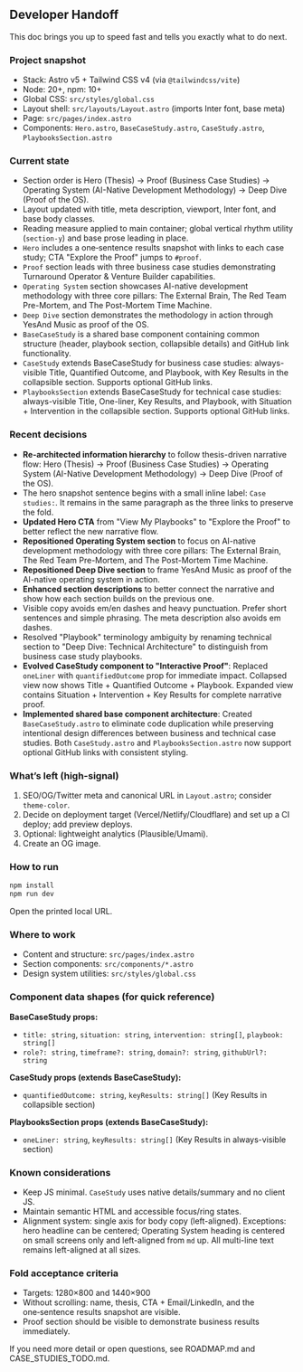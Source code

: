 ## Developer Handoff

This doc brings you up to speed fast and tells you exactly what to do next.

### Project snapshot
- Stack: Astro v5 + Tailwind CSS v4 (via `@tailwindcss/vite`)
- Node: 20+, npm: 10+
- Global CSS: `src/styles/global.css`
- Layout shell: `src/layouts/Layout.astro` (imports Inter font, base meta)
- Page: `src/pages/index.astro`
- Components: `Hero.astro`, `BaseCaseStudy.astro`, `CaseStudy.astro`, `PlaybooksSection.astro`

### Current state
- Section order is Hero (Thesis) → Proof (Business Case Studies) → Operating System (AI-Native Development Methodology) → Deep Dive (Proof of the OS).
- Layout updated with title, meta description, viewport, Inter font, and base body classes.
- Reading measure applied to main container; global vertical rhythm utility (`section-y`) and base prose leading in place.
- `Hero` includes a one‑sentence results snapshot with links to each case study; CTA "Explore the Proof" jumps to `#proof`.
- `Proof` section leads with three business case studies demonstrating Turnaround Operator & Venture Builder capabilities.
- `Operating System` section showcases AI-native development methodology with three core pillars: The External Brain, The Red Team Pre-Mortem, and The Post-Mortem Time Machine.
- `Deep Dive` section demonstrates the methodology in action through YesAnd Music as proof of the OS.
- `BaseCaseStudy` is a shared base component containing common structure (header, playbook section, collapsible details) and GitHub link functionality.
- `CaseStudy` extends BaseCaseStudy for business case studies: always-visible Title, Quantified Outcome, and Playbook, with Key Results in the collapsible section. Supports optional GitHub links.
- `PlaybooksSection` extends BaseCaseStudy for technical case studies: always-visible Title, One-liner, Key Results, and Playbook, with Situation + Intervention in the collapsible section. Supports optional GitHub links.

### Recent decisions
- **Re-architected information hierarchy** to follow thesis-driven narrative flow: Hero (Thesis) → Proof (Business Case Studies) → Operating System (AI-Native Development Methodology) → Deep Dive (Proof of the OS).
- The hero snapshot sentence begins with a small inline label: `Case studies:`. It remains in the same paragraph as the three links to preserve the fold.
- **Updated Hero CTA** from "View My Playbooks" to "Explore the Proof" to better reflect the new narrative flow.
- **Repositioned Operating System section** to focus on AI-native development methodology with three core pillars: The External Brain, The Red Team Pre-Mortem, and The Post-Mortem Time Machine.
- **Repositioned Deep Dive section** to frame YesAnd Music as proof of the AI-native operating system in action.
- **Enhanced section descriptions** to better connect the narrative and show how each section builds on the previous one.
- Visible copy avoids em/en dashes and heavy punctuation. Prefer short sentences and simple phrasing. The meta description also avoids em dashes.
- Resolved "Playbook" terminology ambiguity by renaming technical section to "Deep Dive: Technical Architecture" to distinguish from business case study playbooks.
- **Evolved CaseStudy component to "Interactive Proof"**: Replaced `oneLiner` with `quantifiedOutcome` prop for immediate impact. Collapsed view now shows Title + Quantified Outcome + Playbook. Expanded view contains Situation + Intervention + Key Results for complete narrative proof.
- **Implemented shared base component architecture**: Created `BaseCaseStudy.astro` to eliminate code duplication while preserving intentional design differences between business and technical case studies. Both `CaseStudy.astro` and `PlaybooksSection.astro` now support optional GitHub links with consistent styling.

### What’s left (high-signal)
1) SEO/OG/Twitter meta and canonical URL in `Layout.astro`; consider `theme-color`.
2) Decide on deployment target (Vercel/Netlify/Cloudflare) and set up a CI deploy; add preview deploys.
3) Optional: lightweight analytics (Plausible/Umami).
4) Create an OG image.

### How to run
```bash
npm install
npm run dev
```
Open the printed local URL.

### Where to work
- Content and structure: `src/pages/index.astro`
- Section components: `src/components/*.astro`
- Design system utilities: `src/styles/global.css`

### Component data shapes (for quick reference)

**BaseCaseStudy props:**
- `title: string`, `situation: string`, `intervention: string[]`, `playbook: string[]`
- `role?: string`, `timeframe?: string`, `domain?: string`, `githubUrl?: string`

**CaseStudy props (extends BaseCaseStudy):**
- `quantifiedOutcome: string`, `keyResults: string[]` (Key Results in collapsible section)

**PlaybooksSection props (extends BaseCaseStudy):**
- `oneLiner: string`, `keyResults: string[]` (Key Results in always-visible section)

### Known considerations
- Keep JS minimal. `CaseStudy` uses native details/summary and no client JS.
- Maintain semantic HTML and accessible focus/ring states.
- Alignment system: single axis for body copy (left-aligned). Exceptions: hero headline can be centered; Operating System heading is centered on small screens only and left-aligned from `md` up. All multi-line text remains left-aligned at all sizes.

### Fold acceptance criteria
- Targets: 1280×800 and 1440×900
- Without scrolling: name, thesis, CTA + Email/LinkedIn, and the one‑sentence results snapshot are visible.
- Proof section should be visible to demonstrate business results immediately.

If you need more detail or open questions, see ROADMAP.md and CASE_STUDIES_TODO.md.


